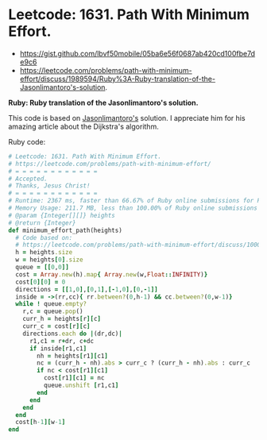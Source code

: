 # Leetcode: 1631. Path With Minimum Effort.

- https://gist.github.com/lbvf50mobile/05ba6e56f0687ab420cd100fbe7de9c6
- https://leetcode.com/problems/path-with-minimum-effort/discuss/1989594/Ruby%3A-Ruby-translation-of-the-Jasonlimantoro's-solution.
 
**Ruby: Ruby translation of the Jasonlimantoro's solution.**


This code is based on [Jasonlimantoro's](https://leetcode.com/problems/path-with-minimum-effort/discuss/1000195/Thought-Process-from-Naive-BFS-to-Dijkstra) solution. I appreciate him for his amazing article about the Dijkstra's algorithm.

 
Ruby code:
```Ruby
# Leetcode: 1631. Path With Minimum Effort.
# https://leetcode.com/problems/path-with-minimum-effort/
# = = = = = = = = = = = = 
# Accepted.
# Thanks, Jesus Christ!
# = = = = = = = = = = = =
# Runtime: 2367 ms, faster than 66.67% of Ruby online submissions for Path With Minimum Effort.
# Memory Usage: 211.7 MB, less than 100.00% of Ruby online submissions for Path With Minimum Effort.
# @param {Integer[][]} heights
# @return {Integer}
def minimum_effort_path(heights)
  # Code based on:
  # https://leetcode.com/problems/path-with-minimum-effort/discuss/1000195/Thought-Process-from-Naive-BFS-to-Dijkstra
  h = heights.size
  w = heights[0].size
  queue = [[0,0]]
  cost = Array.new(h).map{ Array.new(w,Float::INFINITY)}
  cost[0][0] = 0
  directions = [[1,0],[0,1],[-1,0],[0,-1]]
  inside = ->(rr,cc){ rr.between?(0,h-1) && cc.between?(0,w-1)}
  while ! queue.empty?
    r,c = queue.pop()
    curr_h = heights[r][c]
    curr_c = cost[r][c]
    directions.each do |(dr,dc)|
      r1,c1 = r+dr, c+dc
      if inside[r1,c1]
        nh = heights[r1][c1]
        nc = (curr_h - nh).abs > curr_c ? (curr_h - nh).abs : curr_c 
        if nc < cost[r1][c1]
          cost[r1][c1] = nc
          queue.unshift [r1,c1]
        end
      end
    end
  end
  cost[h-1][w-1]
end
```

